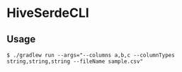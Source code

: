 # HiveSerdeCLI

## Usage

```
$ ./gradlew run --args="--columns a,b,c --columnTypes string,string,string --fileName sample.csv"
```